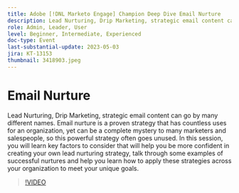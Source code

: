 ```yaml
---
title: Adobe [!DNL Marketo Engage] Champion Deep Dive Email Nurture
description: Lead Nurturing, Drip Marketing, strategic email content can go by many different names. Email nurture is a proven strategy that has countless uses for an organization, yet can be a complete mystery to many marketers and salespeople, so this powerful strategy often goes unused. In this session, you will learn key factors to consider that will help you be more confident in creating your own lead nurturing strategy, talk through some examples of successful nurtures and help you learn how to apply these strategies across your organization to meet your unique goals.
role: Admin, Leader, User
level: Beginner, Intermediate, Experienced
doc-type: Event
last-substantial-update: 2023-05-03
jira: KT-13153
thumbnail: 3418903.jpeg
---
```


# Email Nurture

Lead Nurturing, Drip Marketing, strategic email content can go by many different names. Email nurture is a proven strategy that has countless uses for an organization, yet can be a complete mystery to many marketers and salespeople, so this powerful strategy often goes unused. In this session, you will learn key factors to consider that will help you be more confident in creating your own lead nurturing strategy, talk through some examples of successful nurtures and help you learn how to apply these strategies across your organization to meet your unique goals.

>[!VIDEO](https://video.tv.adobe.com/v/3418903/?learn=on)
